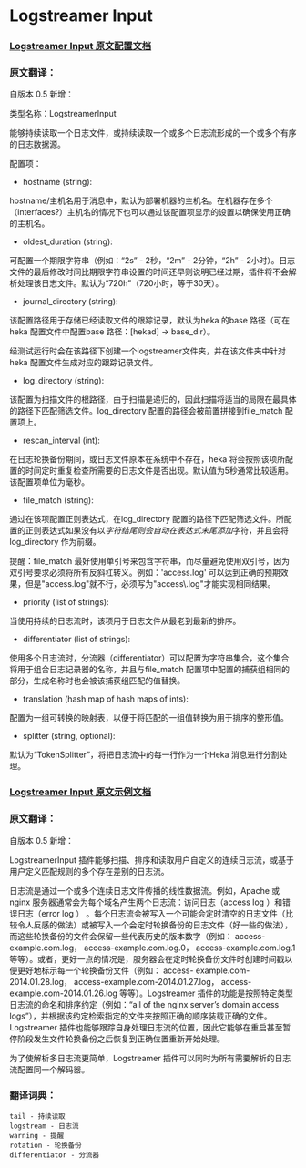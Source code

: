 # Logstreamer Input

### [Logstreamer Input 原文配置文档](http://hekad.readthedocs.io/en/v0.10.0/config/inputs/logstreamer.html "Logstreamer Input 原文配置文档")

### 原文翻译：

自版本 0.5 新增：

类型名称：LogstreamerInput

能够持续读取一个日志文件，或持续读取一个或多个日志流形成的一个或多个有序的日志数据源。

配置项：

+ hostname (string):

hostname/主机名用于消息中，默认为部署机器的主机名。在机器存在多个（interfaces?）主机名的情况下也可以通过该配置项显示的设置以确保使用正确的主机名。

+ oldest_duration (string):

可配置一个期限字符串（例如：“2s” - 2秒，“2m” - 2分钟，“2h” - 2小时）。日志文件的最后修改时间比期限字符串设置的时间还早则说明已经过期，插件将不会解析处理该日志文件。默认为“720h”（720小时，等于30天）。

+ journal_directory (string):

该配置路径用于存储已经读取文件的跟踪记录，默认为heka 的base 路径（可在heka 配置文件中配置base 路径：[hekad] -> base_dir）。

经测试运行时会在该路径下创建一个logstreamer文件夹，并在该文件夹中针对heka 配置文件生成对应的跟踪记录文件。

+ log_directory (string):

该配置为扫描文件的根路径，由于扫描是递归的，因此扫描将适当的局限在最具体的路径下匹配筛选文件。log_directory 配置的路径会被前置拼接到file_match 配置项上。

+ rescan_interval (int):

在日志轮换备份期间，或日志文件原本在系统中不存在，heka 将会按照该项所配置的时间定时重复检查所需要的日志文件是否出现。默认值为5秒通常比较适用。该配置项单位为毫秒。

+ file_match (string):

通过在该项配置正则表达式，在log_directory 配置的路径下匹配筛选文件。所配置的正则表达式如果没有以$字符结尾则会自动在表达式末尾添加$字符，并且会将log_directory 作为前缀。

提醒：file_match 最好使用单引号来包含字符串，而尽量避免使用双引号，因为双引号要求必须将所有反斜杠转义。例如：'access\.log' 可以达到正确的预期效果，但是"access\.log"就不行，必须写为"access\\.log"才能实现相同结果。

+ priority (list of strings):

当使用持续的日志流时，该项用于日志文件从最老到最新的排序。

+ differentiator (list of strings):

使用多个日志流时，分流器（differentiator）可以配置为字符串集合，这个集合将用于组合日志记录器的名称，并且与file_match 配置项中配置的捕获组相同的部分，生成名称时也会被该捕获组匹配的值替换。

+ translation (hash map of hash maps of ints):

配置为一组可转换的映射表，以便于将匹配的一组值转换为用于排序的整形值。

+ splitter (string, optional):

默认为“TokenSplitter”，将把日志流中的每一行作为一个Heka 消息进行分割处理。

### [Logstreamer Input 原文示例文档](http://hekad.readthedocs.io/en/v0.10.0/pluginconfig/logstreamer.html#logstreamerplugin "Logstreamer Input 原文示例文档")

### 原文翻译：

自版本 0.5 新增：

LogstreamerInput 插件能够扫描、排序和读取用户自定义的连续日志流，或基于用户定义匹配规则的多个存在差别的日志流。

日志流是通过一个或多个连续日志文件传播的线性数据流。例如，Apache 或nginx 服务器通常会为每个域名产生两个日志流：访问日志（access log ）和错误日志（error log ）  。每个日志流会被写入一个可能会定时清空的日志文件（比较令人反感的做法）或被写入一个会定时轮换备份的日志文件（好一些的做法），而这些轮换备份的文件会保留一些代表历史的版本数字（例如： access-example.com.log， access-example.com.log.0， access-example.com.log.1 等等）。或者，更好一点的情况是，服务器会在定时轮换备份文件时创建时间戳以便更好地标示每一个轮换备份文件（例如： access- example.com-2014.01.28.log， access-example.com-2014.01.27.log， access- example.com-2014.01.26.log 等等）。Logstreamer 插件的功能是按照特定类型日志流的命名和排序约定（例如：“all of the nginx server’s domain access logs”），并根据该约定检索指定的文件夹按照正确的顺序装载正确的文件。Logstreamer 插件也能够跟踪自身处理日志流的位置，因此它能够在重启甚至暂停阶段发生文件轮换备份之后恢复到正确位置重新开始处理。

为了使解析多日志流更简单，Logstreamer 插件可以同时为所有需要解析的日志流配置同一个解码器。



### 翻译词典：

```
tail - 持续读取
logstream - 日志流
warning - 提醒
rotation - 轮换备份
differentiator - 分流器
```
